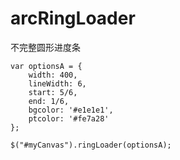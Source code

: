 # arcRingLoader
不完整圆形进度条

    var optionsA = {
        width: 400,
        lineWidth: 6,
        start: 5/6,
        end: 1/6,
        bgcolor: '#e1e1e1',
        ptcolor: '#fe7a28'
    };

    $("#myCanvas").ringLoader(optionsA);
